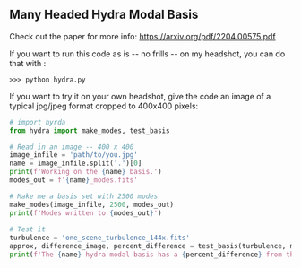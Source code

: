 Many Headed Hydra Modal Basis
-----------------------------

Check out the paper for more info: https://arxiv.org/pdf/2204.00575.pdf



If you want to run this code as is -- no frills -- on my headshot, you can do
that with : 

```
>>> python hydra.py 
``` 

If you want to try it on your own headshot, give the code an image of a typical
jpg/jpeg format cropped to 400x400 pixels:

```python
# import hyrda
from hydra import make_modes, test_basis

# Read in an image -- 400 x 400 
image_infile = 'path/to/you.jpg'
name = image_infile.split('.')[0]
print(f'Working on the {name} basis.')
modes_out = f'{name}_modes.fits'

# Make me a basis set with 2500 modes
make_modes(image_infile, 2500, modes_out)
print(f'Modes written to {modes_out}')
    
# Test it
turbulence = 'one_scene_turbulence_144x.fits'
approx, difference_image, percent_difference = test_basis(turbulence, modes_out)
print(f'The {name} hydra modal basis has a {percent_difference} from the original turbulence image.')
```
